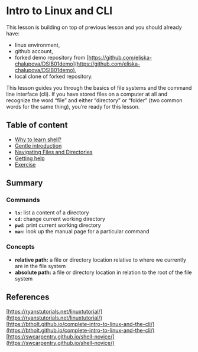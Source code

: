 # Intro to Linux and CLI

This lesson is building on top of previous lesson and you should already have:
 - linux environment,
 - github account,
 - forked demo repository from [https://github.com/eliska-chalupova/DSIB01demo](https://github.com/eliska-chalupova/DSIB01demo),
 - local clone of forked repository.

This lesson guides you through the basics of file systems and the command line interface (cli). If you have stored files on a computer at all and recognize the word “file” and either “directory” or “folder” (two common words for the same thing), you’re ready for this lesson.

## Table of content

- [Why to learn shell?](https://katarinagresova.github.io/DSIB01_2021/cli/motivation.html)
- [Gentle introduction](https://katarinagresova.github.io/DSIB01_2021/cli/intro.html)
- [Navigating Files and Directories](https://katarinagresova.github.io/DSIB01_2021/cli/filesystem.html)
- [Getting help](https://katarinagresova.github.io/DSIB01_2021/cli/help.html)
- [Exercise](https://katarinagresova.github.io/DSIB01_2021/cli/exercise.html)

## Summary

### Commands

 - **`ls`:** list a content of a directory
 - **`cd`:** change current working directory
 - **`pwd`:** print current working directory
 - **`man`:** look up the manual page for a particular command

### Concepts

 - **relative path:** a file or directory location relative to where we currently are in the file system
 - **absolute path:** a file or directory location in relation to the root of the file system

## References

[https://ryanstutorials.net/linuxtutorial/](https://ryanstutorials.net/linuxtutorial/)  
[https://btholt.github.io/complete-intro-to-linux-and-the-cli/](https://btholt.github.io/complete-intro-to-linux-and-the-cli/)  
[https://swcarpentry.github.io/shell-novice/](https://swcarpentry.github.io/shell-novice/)
